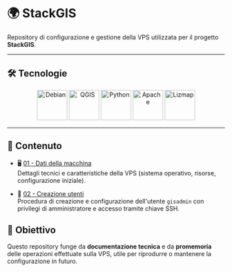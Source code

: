 # 🌍 StackGIS

Repository di configurazione e gestione della VPS utilizzata per il progetto **StackGIS**.

---

## 🛠️ Tecnologie

<p align="center">
  <img src="https://upload.wikimedia.org/wikipedia/commons/thumb/f/f0/Horned_logo.svg/250px-Horned_logo.svg.png" alt="Debian" height="70"/>
  <img src="https://upload.wikimedia.org/wikipedia/commons/thumb/9/91/QGIS_logo_new.svg/250px-QGIS_logo_new.svg.png" alt="QGIS" height="70"/>
  <img src="https://upload.wikimedia.org/wikipedia/commons/c/c3/Python-logo-notext.svg" alt="Python" height="70"/>
  <img src="https://httpd.apache.org/images/httpd_logo_wide_new.png" alt="Apache" height="70"/>
  <img src="https://docs.lizmap.com/3.8/it/_static/logo.png" alt="Lizmap" height="70"/>
</p>

---

## 📂 Contenuto

- 🖥️ [01 - Dati della macchina](https://github.com/AntonioDiSipio/StackGIS/blob/main/01-server-data.md)  
  Dettagli tecnici e caratteristiche della VPS (sistema operativo, risorse, configurazione iniziale).

- 🔑 [02 - Creazione utenti](https://github.com/AntonioDiSipio/StackGIS/blob/main/02-creazione-utenti.md)  
  Procedura di creazione e configurazione dell'utente `gisadmin` con privilegi di amministratore e accesso tramite chiave SSH.


## 🎯 Obiettivo

Questo repository funge da **documentazione tecnica** e da **promemoria** delle operazioni effettuate sulla VPS, utile per riprodurre o mantenere la configurazione in futuro.

